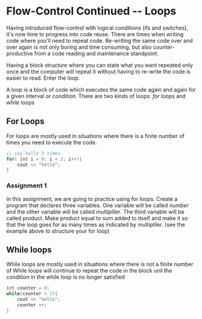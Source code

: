 # Flow-Control Continued -- Loops

Having introduced flow-control with logical conditions (ifs and switches), it's
now time to progress into code reuse. There are times when writing code where
you'll need to repeat code. Re-writing the same code over and over again
is not only boring and time consuming, but also counter-productive from a code
reading and maintenance standpoint.

Having a block structure where you can state what you want repeated only once
and the computer will repeat it without having to re-write the code is easier to
read. Enter the *loop*.

A loop is a block of code which executes the same code again and again for a given
interval or condition. There are two kinds of loops: *for* loops and *while* loops

## For Loops

For loops are mostly used in situations where there is a finite number of times
you need to execute the code.

```cpp
// say hello 3 times
for( int i = 0; i < 3; i++){
    cout << "hello";
}
```

### Assignment 1
In this assignment, we are going to practice using for loops. Create a program
that declares three variables. One variable will be called *number* and the other
variable will be called *multipliler*. The third variable will be called product.
Make product equal to sum added to itself and make it so that the loop goes for
as many times as indicated by multipliler. (see the example above to structure
your for loop)

## While loops

While loops are mostly used in situations where there is not a finite number of
While loops will continue to repeat the code in the block unil the condition
in the while loop is no longer satisfied

```cpp
int counter = 0;
while(counter < 3){
    cout << "hello";
    counter ++;
}
```